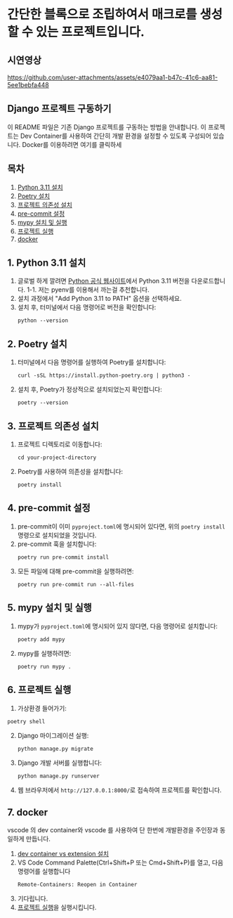 # 간단한 블록으로 조립하여서 매크로를 생성할 수 있는 프로젝트입니다.
## 시연영상
https://github.com/user-attachments/assets/e4079aa1-b47c-41c6-aa81-5ee1bebfa448


## Django 프로젝트 구동하기

이 README 파일은 기존 Django 프로젝트를 구동하는 방법을 안내합니다. 
이 프로젝트는 Dev Container를 사용하여 간단히 개발 환경을 설정할 수 있도록 구성되어 있습니다. Docker를 이용하려면 여기를 클릭하세
## 목차
1. [Python 3.11 설치](#1-python-311-설치)
2. [Poetry 설치](#2-poetry-설치)
3. [프로젝트 의존성 설치](#3-프로젝트-의존성-설치)
4. [pre-commit 설정](#4-pre-commit-설정)
5. [mypy 설치 및 실행](#5-mypy-설치-및-실행)
6. [프로젝트 실행](#6-프로젝트-실행)
7. [docker](#7-docker&&vscode)
## 1. Python 3.11 설치

1. 글로벌 하게 깔려면 [Python 공식 웹사이트](https://www.python.org/downloads/)에서 Python 3.11 버전을 다운로드합니다.
1-1. 저는 pyenv를 이용해서 까는걸 추천합니다.
2. 설치 과정에서 "Add Python 3.11 to PATH" 옵션을 선택하세요.
3. 설치 후, 터미널에서 다음 명령어로 버전을 확인합니다:
   ```
   python --version
   ```

## 2. Poetry 설치

1. 터미널에서 다음 명령어를 실행하여 Poetry를 설치합니다:
   ```
   curl -sSL https://install.python-poetry.org | python3 -
   ```
2. 설치 후, Poetry가 정상적으로 설치되었는지 확인합니다:
   ```
   poetry --version
   ```

## 3. 프로젝트 의존성 설치

1. 프로젝트 디렉토리로 이동합니다:
   ```
   cd your-project-directory
   ```
2. Poetry를 사용하여 의존성을 설치합니다:
   ```
   poetry install
   ```

## 4. pre-commit 설정

1. pre-commit이 이미 `pyproject.toml`에 명시되어 있다면, 위의 `poetry install` 명령으로 설치되었을 것입니다.
2. pre-commit 훅을 설치합니다:
   ```
   poetry run pre-commit install
   ```
3. 모든 파일에 대해 pre-commit을 실행하려면:
   ```
   poetry run pre-commit run --all-files
   ```

## 5. mypy 설치 및 실행

1. mypy가 `pyproject.toml`에 명시되어 있지 않다면, 다음 명령어로 설치합니다:
   ```
   poetry add mypy
   ```
2. mypy를 실행하려면:
   ```
   poetry run mypy .
   ```

## 6. 프로젝트 실행

1. 가상환경 들어가기:
  ```
  poetry shell
  ```

2. Django 마이그레이션 실행:
   ```
   python manage.py migrate
   ```

3. Django 개발 서버를 실행합니다:
   ```
   python manage.py runserver
   ```
4. 웹 브라우저에서 `http://127.0.0.1:8000/`로 접속하여 프로젝트를 확인합니다.

## 7. docker

vscode 의 dev container와 vscode 를 사용하여 단 한번에 개발환경을 주인장과 동일하게 만듭니다.

1. [dev container vs extension 설치](https://marketplace.visualstudio.com/items?itemName=ms-vscode-remote.remote-containers)
2. VS Code Command Palette(Ctrl+Shift+P 또는 Cmd+Shift+P)를 열고, 다음 명령어를 실행합니다
   ```
   Remote-Containers: Reopen in Container
   ```
3. 기다립니다.
4. [프로젝트 실행](#6-프로젝트-실행)을 실행시킵니다.


